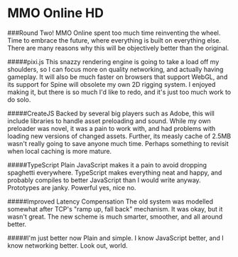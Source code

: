 MMO Online HD
=============

###Round Two! 
MMO Online spent too much time reinventing the wheel. Time to embrace the future, where everything is built on everything else. There are many reasons why this will be objectively better than the original.

#####pixi.js
This snazzy rendering engine is going to take a load off my shoulders, so I can focus more on quality networking, and actually having gameplay. It will also be much faster on browsers that support WebGL, and its support for Spine will obsolete my own 2D rigging system. I enjoyed making it, but there is so much I'd like to redo, and it's just too much work to do solo.

#####CreateJS
Backed by several big players such as Adobe, this will include libraries to handle asset preloading and sound. While my own preloader was novel, it was a pain to work with, and had problems with loading new versions of changed assets. Further, its measly cache of 2.5MB wasn't really going to save anyone much time. Perhaps something to revisit when local caching is more mature.

#####TypeScript
Plain JavaScript makes it a pain to avoid dropping spaghetti everywhere. TypeScript makes everything neat and happy, and probably compiles to better JavaScript than I would write anyway. Prototypes are janky. Powerful yes, nice no.

#####Improved Latency Compensation
The old system was modelled somewhat after TCP's "ramp up, fall back" mechanism. It was okay, but it wasn't great. The new scheme is much smarter, smoother, and all around better.

#####I'm just better now
Plain and simple. I know JavaScript better, and I know networking better. Look out, world.
